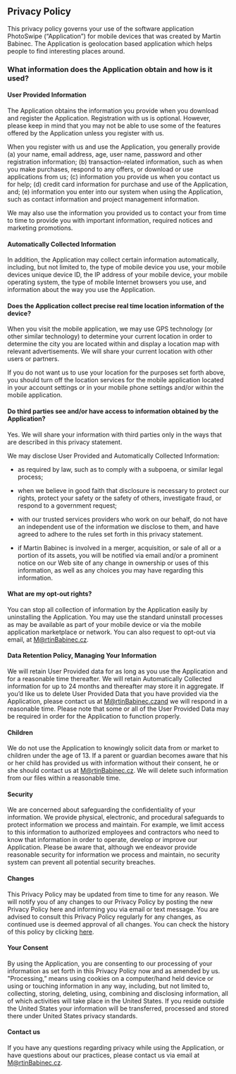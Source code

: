 ## Privacy Policy

This privacy policy governs your use of the software application PhotoSwipe (“Application”) for mobile devices that was created by Martin Babinec. The Application is geolocation based application which helps people to find interesting places around. 

### What information does the Application obtain and how is it used?

#### User Provided Information 

The Application obtains the information you provide when you download and register the Application. Registration with us is optional. However, please keep in mind that you may not be able to use some of the features offered by the Application unless you register with us.

When you register with us and use the Application, you generally provide (a) your name, email address, age, user name, password and other registration information; (b) transaction-related information, such as when you make purchases, respond to any offers, or download or use applications from us; (c) information you provide us when you contact us for help; (d) credit card information for purchase and use of the Application, and; (e) information you enter into our system when using the Application, such as contact information and project management information.

We may also use the information you provided us to contact your from time to time to provide you with important information, required notices and marketing promotions.

#### Automatically Collected Information 

In addition, the Application may collect certain information automatically, including, but not limited to, the type of mobile device you use, your mobile devices unique device ID, the IP address of your mobile device, your mobile operating system, the type of mobile Internet browsers you use, and information about the way you use the Application. 

#### Does the Application collect precise real time location information of the device?
When you visit the mobile application, we may use GPS technology (or other similar technology) to determine your current location in order to determine the city you are located within and display a location map with relevant advertisements. We will share your current location with other users or partners.

If you do not want us to use your location for the purposes set forth above, you should turn off the location services for the mobile application located in your account settings or in your mobile phone settings and/or within the mobile application. 

#### Do third parties see and/or have access to information obtained by the Application?
Yes. We will share your information with third parties only in the ways that are described in this privacy statement.

We may disclose User Provided and Automatically Collected Information:

- as required by law, such as to comply with a subpoena, or similar legal process;

- when we believe in good faith that disclosure is necessary to protect our rights, protect your safety or the safety of others, investigate fraud, or respond to a government request;

- with our trusted services providers who work on our behalf, do not have an independent use of the information we disclose to them, and have agreed to adhere to the rules set forth in this privacy statement.

- if Martin Babinec is involved in a merger, acquisition, or sale of all or a portion of its assets, you will be notified via email and/or a prominent notice on our Web site of any change in ownership or uses of this information, as well as any choices you may have regarding this information.

#### What are my opt-out rights?
You can stop all collection of information by the Application easily by uninstalling the Application. You may use the standard uninstall processes as may be available as part of your mobile device or via the mobile application marketplace or network. You can also request to opt-out via email, at M@rtinBabinec.cz.

#### Data Retention Policy, Managing Your Information
We will retain User Provided data for as long as you use the Application and for a reasonable time thereafter. We will retain Automatically Collected information for up to 24 months and thereafter may store it in aggregate. If you’d like us to delete User Provided Data that you have provided via the Application, please contact us at M@rtinBabinec.czand we will respond in a reasonable time. Please note that some or all of the User Provided Data may be required in order for the Application to function properly.

#### Children
We do not use the Application to knowingly solicit data from or market to children under the age of 13. If a parent or guardian becomes aware that his or her child has provided us with information without their consent, he or she should contact us at M@rtinBabinec.cz. We will delete such information from our files within a reasonable time.

#### Security
We are concerned about safeguarding the confidentiality of your information. We provide physical, electronic, and procedural safeguards to protect information we process and maintain. For example, we limit access to this information to authorized employees and contractors who need to know that information in order to operate, develop or improve our Application. Please be aware that, although we endeavor provide reasonable security for information we process and maintain, no security system can prevent all potential security breaches.

#### Changes
This Privacy Policy may be updated from time to time for any reason. We will notify you of any changes to our Privacy Policy by posting the new Privacy Policy here and informing you via email or text message. You are advised to consult this Privacy Policy regularly for any changes, as continued use is deemed approval of all changes. You can check the history of this policy by clicking [here](https://github.com/Emetrop/photoswipe-web).

#### Your Consent
By using the Application, you are consenting to our processing of your information as set forth in this Privacy Policy now and as amended by us. "Processing,” means using cookies on a computer/hand held device or using or touching information in any way, including, but not limited to, collecting, storing, deleting, using, combining and disclosing information, all of which activities will take place in the United States. If you reside outside the United States your information will be transferred, processed and stored there under United States privacy standards. 

#### Contact us
If you have any questions regarding privacy while using the Application, or have questions about our practices, please contact us via email at M@rtinBabinec.cz.
